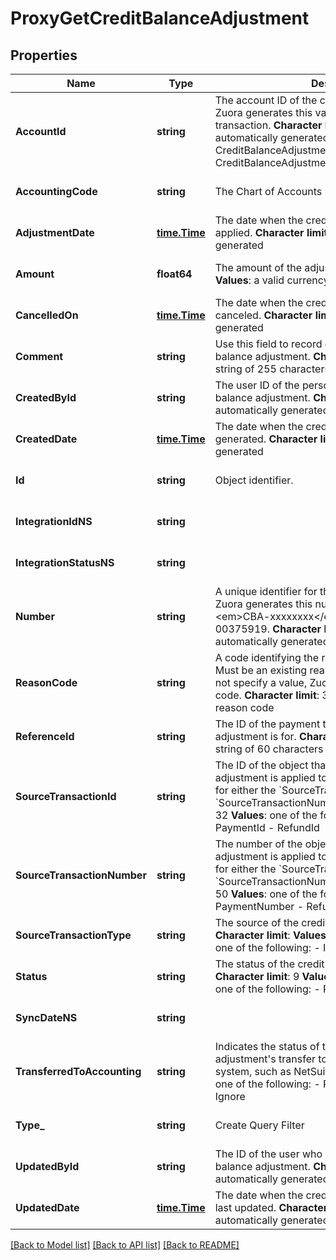 # ProxyGetCreditBalanceAdjustment

## Properties
Name | Type | Description | Notes
------------ | ------------- | ------------- | -------------
**AccountId** | **string** |  The account ID of the credit balance&#39;s account. Zuora generates this value from the source transaction. **Character limit**: 32 **V****alues**: automatically generated from:  - CreditBalanceAdjustment.SourceTransactionId or - CreditBalanceAdjustment.SourceTransactionNumber  | [optional] [default to null]
**AccountingCode** | **string** |  The Chart of Accounts  | [optional] [default to null]
**AdjustmentDate** | [**time.Time**](time.Time.md) |  The date when the credit balance adjustment is applied. **Character limit**: 29 **Values**: automatically generated  | [optional] [default to null]
**Amount** | **float64** |  The amount of the adjustment. **Character limit**: 16 **Values**: a valid currency amount  | [optional] [default to null]
**CancelledOn** | [**time.Time**](time.Time.md) |  The date when the credit balance adjustment was canceled. **Character limit**: 29 **Values**: automatically generated  | [optional] [default to null]
**Comment** | **string** |  Use this field to record comments about the credit balance adjustment. **Character limit**: 255 **Values**: a string of 255 characters or fewer  | [optional] [default to null]
**CreatedById** | **string** |  The user ID of the person who created the credit balance adjustment. **Character limit**: 32 **Values**: automatically generated  | [optional] [default to null]
**CreatedDate** | [**time.Time**](time.Time.md) |  The date when the credit balance adjustmentwas generated. **Character limit**: 29 **Values**: automatically generated  | [optional] [default to null]
**Id** | **string** | Object identifier. | [optional] [default to null]
**IntegrationIdNS** | **string** |  | [optional] [default to null]
**IntegrationStatusNS** | **string** |  | [optional] [default to null]
**Number** | **string** |  A unique identifier for the credit balance adjustment. Zuora generates this number in the format, &lt;em&gt;CBA-xxxxxxxx&lt;/em&gt;, such as CBA-00375919. **Character limit**: 255 **Values**: automatically generated  | [optional] [default to null]
**ReasonCode** | **string** |  A code identifying the reason for the transaction. Must be an existing reason code or empty. If you do not specify a value, Zuora uses the default reason code. **Character limit**: 32 **V****alues**: a valid reason code  | [optional] [default to null]
**ReferenceId** | **string** |  The ID of the payment that the credit balance adjustment is for. **Character limit**: 32 **Values**: a string of 60 characters or fewer  | [optional] [default to null]
**SourceTransactionId** | **string** |  The ID of the object that the credit balance adjustment is applied to. You must specify a value for either the &#x60;SourceTransactionId&#x60; field or the &#x60;SourceTransactionNumber&#x60; field. **Character limit**: 32 **Values**: one of the following:  - InvoiceId - PaymentId - RefundId  | [optional] [default to null]
**SourceTransactionNumber** | **string** |  The number of the object that the credit balance adjustment is applied to. You must specify a value for either the &#x60;SourceTransactionId&#x60; field or the &#x60;SourceTransactionNumber&#x60; field. **Character limit**: 50 **Values**: one of the following:  - InvoiceNumber - PaymentNumber - RefundNumber  | [optional] [default to null]
**SourceTransactionType** | **string** |  The source of the credit balance adjustment. **Character limit**: **Values**: automatically generated; one of the following:  - Invoice - Payment - Refund  | [optional] [default to null]
**Status** | **string** |  The status of the credit balance adjustment. **Character limit**: 9 **Values**: automatically generated; one of the following:  - Processed - Canceled  | [optional] [default to null]
**SyncDateNS** | **string** |  | [optional] [default to null]
**TransferredToAccounting** | **string** |  Indicates the status of the credit balance adjustment&#39;s transfer to an external accounting system, such as NetSuite. **Character limit**: **Values**: one of the following:  - Processing - Yes - Error - Ignore  | [optional] [default to null]
**Type_** | **string** | Create Query Filter | [optional] [default to null]
**UpdatedById** | **string** |  The ID of the user who last updated the credit balance adjustment. **Character limit**: 32 **Values**: automatically generated  | [optional] [default to null]
**UpdatedDate** | [**time.Time**](time.Time.md) |  The date when the credit balance adjustment was last updated. **Character limit**: 29 **Values**: automatically generated  | [optional] [default to null]

[[Back to Model list]](../README.md#documentation-for-models) [[Back to API list]](../README.md#documentation-for-api-endpoints) [[Back to README]](../README.md)


